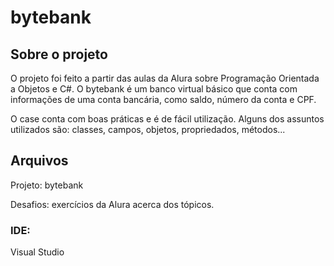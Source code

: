 # bytebank
## Sobre o projeto

O projeto foi feito a partir das aulas da Alura sobre Programação Orientada a Objetos e C#. O bytebank é um banco virtual básico que conta com informações de uma conta bancária, como saldo, número da conta e CPF.

O case conta com boas práticas e é de fácil utilização. Alguns dos assuntos utilizados são: classes, campos, objetos, propriedados, métodos... 
## Arquivos
Projeto: bytebank

Desafios: exercícios da Alura acerca dos tópicos. 

### IDE: 
Visual Studio 
